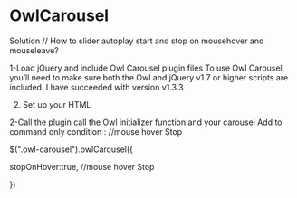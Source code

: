 # OwlCarousel
Solution // How to slider autoplay start and stop on mousehover and mouseleave?


1-Load jQuery and include Owl Carousel plugin files
To use Owl Carousel, you’ll need to make sure both the Owl and jQuery v1.7 or higher scripts are included.
I have succeeded with version v1.3.3

2. Set up your HTML

2-Call the plugin
call the Owl initializer function and your carousel
Add to command only condition : //mouse hover Stop

$(".owl-carousel").owlCarousel({

  stopOnHover:true, //mouse hover Stop
  
})
